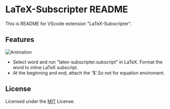# LaTeX-Subscripter README

This is README for VScode extension "LaTeX-Subscripter".

## Features
![Animation](https://user-images.githubusercontent.com/54426974/146733606-891569d0-b922-4032-9e34-149050d4c3d8.gif)

- Select word and run "latex-subscripter.subscript" in LaTeX. Format the word to inline LaTeX subscript.
- At the beginning and end, attach the '$'.So not for equation enviroment. 

## License

Licensed under the [MIT](https://github.com/yoh333/LaTeX-Subscripter/blob/main/LICENSE) License.